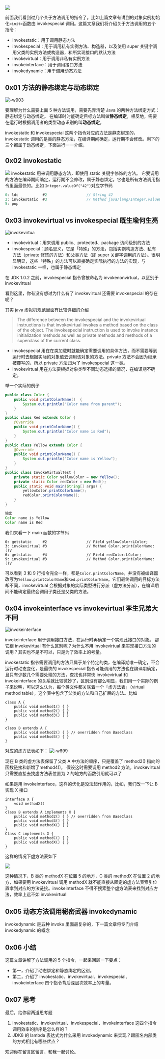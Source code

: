 ![](https://user-gold-cdn.xitu.io/2019/1/17/1685a9eb72ff0be4?w=1024&h=296&f=jpeg&s=48817)


前面我们看到过几个关于方法调用的指令了。比如上篇文章有讲到的对象实例初始化`<init>`函数由 invokespecial 调用。这篇文章我们将介绍关于方法调用的五个指令：

* invokestatic：用于调用静态方法
* invokespecial：用于调用私有实例方法、构造器，以及使用 super 关键字调用父类的实例方法或构造器，和所实现接口的默认方法
* invokevirtual：用于调用非私有实例方法
* invokeinterface：用于调用接口方法
* invokedynamic：用于调用动态方法

## 0x01 方法的静态绑定与动态绑定
![-w903](https://user-gold-cdn.xitu.io/2019/1/14/1684c2a4ea8202a7?w=1806&h=412&f=jpeg&s=49192)

要理解为什么需要上面 5 种方法调用，需要先弄清楚 Java 的两种方法绑定方式：静态绑定与动态绑定。
在编译时时能确定目标方法叫做**静态绑定**，相反地，需要在运行时根据调用者的类型动态识别的叫**动态绑定**。

invokestatic 和 invokespecial 这两个指令对应的方法是静态绑定的，invokestatic 调用的是类的静态方法，在编译期间确定，运行期不会修改。剩下的三个都属于动态绑定，下面进行一一介绍。

## 0x02 invokestatic
![](https://user-gold-cdn.xitu.io/2019/1/14/1684c2a4fcb9facf?w=959&h=259&f=jpeg&s=77091)
invokestatic 用来调用静态方法，即使用 static 关键字修饰的方法。
它要调用的方法在编译期间确定，运行期不会修改，属于静态绑定。它也是所有方法调用指令里面最快的。比如 `Integer.valueOf("42")`对应字节码
```java
0: ldc           #2                  // String 42
2: invokestatic  #3                  // Method java/lang/Integer.valueOf:(Ljava/lang/String;)Ljava/lang/Integer;
5: pop
```
## 0x03 invokevirtual vs invokespecial 既生瑜何生亮
![invokevirtua](https://user-gold-cdn.xitu.io/2019/1/14/1684c2a4ead0a8ab?w=959&h=259&f=png&s=635838)

- invokevirtual：用来调用 public、protected、package 访问级别的方法
- invokespecial：顾名思义，它是「特殊」的方法，包括实例构造方法、私有方法（private 修饰的方法）和父类方法（即 super 关键字调用的方法）。很明显明显，这些「特殊」的方法可以直接确定实际执行的方法的实现，与 invokestatic 一样，也属于静态绑定

在 JDK 1.0.2 之前，invokespecial 指令曾被命名为 invokenonvirtual，以区别于 invokevirtual 

看到这里，你有没有想过为什么有了 invokevirtual 还需要 invokespecial 的存在呢？

其实 java 虚拟机规范里面有比较详细的介绍
> The difference between the invokespecial and the invokevirtual instructions is that invokevirtual invokes a method based on the class of the object. The invokespecial instruction is used to invoke instance initialization methods as well as private methods and methods of a superclass of the current class.

* invokespecial 用在在类加载时就能确定需要调用的具体方法，而不需要等到运行时去根据实际的对象值去调用该对象的方法。private 方法不会因为继承被覆写的，所以 private 方法归为了 invokespecial 这一类。
* invokevirtual 用在方法要根据对象类型不同动态选择的情况，在编译期不确定。

举一个实际的例子

```java
public class Color {
    public void printColorName()  {
        System.out.println("Color name from parent");
    }
}
public class Red extends Color {
    @Override
    public void printColorName() {
        System.out.println("Color name is Red");
    }
}
public class Yellow extends Color {
    @Override
    public void printColorName() {
        System.out.println("Color name is Yellow");
    }
}
public class InvokeVirtualTest {
    private static Color yellowColor = new Yellow();
    private static Color redColor = new Red();
    public static void main(String[] args) {
        yellowColor.printColorName();
        redColor.printColorName();
    }
}

输出
Color name is Yellow
Color name is Red
```

我们来看一下 main 函数的字节码
```
0: getstatic     #2                  // Field yellowColor:LColor;
3: invokevirtual #3                  // Method Color.printColorName:()V
6: getstatic     #4                  // Field redColor:LColor;
9: invokevirtual #3                  // Method Color.printColorName:()V
```

可以看到 3 和 9 行指令完全一样，都是`Color.printColorName`，并没有被编译器改写为`Yellow.printColorName`和`Red.printColorName`。它们最终调用的目标方法却不同，invokevirtual 会根据对象的实际类型进行分派（虚方法分派），在编译期间不能确定最终会调用子类还是父类的方法。


## 0x04 invokeinterface vs invokevirtual 孪生兄弟大不同
![invokeinterface](https://user-gold-cdn.xitu.io/2019/1/14/1684c2a4facd1cab?w=959&h=259&f=png&s=641071)

invokeinterface 用于调用接口方法，在运行时再确定一个实现此接口的对象。
那它跟 invokevirtual 有什么区别呢？为什么不用 invokevirtual 来实现接口方法的调用？其实也不是不可以，只是为了效率上的考量。

invokestatic 指令需要调用的方法只属于某个特定的类，在编译期唯一确定，不会运行时动态变化，是最快的
invokespecial 指令可能调用的方法也在编译期确定，且只有少数几个需要处理的方法，查找也非常快
invokevirtual 和 invokeinterface 的关系就比较微妙了，区别没有那么明显，我们用一个实际的例子来说明，可以这么认为，每个类文件都关联着一个「虚方法表」（virtual method table），这个表中包含了父类的方法和自己扩展的方法。比如

```
class A {
    public void method1() { }
    public void method2() { }
    public void method3() { }
}

class B extends A {
    public void method2() { } // overridden from BaseClass
    public void method4() { }
}
```
对应的虚方法表如下：
![-w699](https://user-gold-cdn.xitu.io/2019/1/14/1684c2a4fabfa6b7?w=1398&h=702&f=jpeg&s=204633)


现在 B 类的虚方法表保留了父类 A 中方法的顺序，只是覆盖了 method2() 指向的函数链接和新增了method4()。
假设这时需要调用 method2 方法，invokevirtual 只需要直接去找虚方法表位置为 2 的地方的函数引用就可以了

如果是用 invokeinterface，这样的优化是没法起作用的，比如，我们改一下让 B 实现 X 接口
```
interface X {
    void methodX()
}
class B extends A implements X {
    public void method2() { } // overridden from BaseClass
    public void method4() { }
    public void methodX() { }
}
Class C implements X {
    public void methodC() { }
    public void methodX() { }
}
```

这样的情况下虚方法表如下

![](https://user-gold-cdn.xitu.io/2019/1/5/1681be3400ea9a94?w=561&h=288&f=jpeg&s=62881)

这种情况下，B 类的 methodX 在位置 5 的地方，C 类的 methodX 在位置 2 的地方，如果要用 invokevirtual 调用 methodX 就不能直接从固定的虚方法表索引位置拿到对应的方法链接。invokeinterface 不得不搜索整个虚方法表来找到对应方法，效率上远不如 invokevirtual

## 0x05 动态方法调用秘密武器 invokedynamic
invokedynamic 是五种 invoke 里面最复杂的，下一篇文章将专门介绍 invokedynamic 的概念

## 0x06 小结
这篇文章讲解了方法调用的 5 个指令，一起来回顾一下要点：
- 第一，介绍了动态绑定和静态绑定的区别。
- 第二，介绍了 invokestatic、invokevirtual、invokespecial、invokeinterface 四个指令背后深层次效率上的考量。

## 0x07 思考
最后，给你留两道思考题
1. invokestatic、invokevirtual、invokespecial、invokeinterface 这四个指令调用效率的排序是怎么样的？
2. JDK8 的 lambda 表达式为什么采用 invokedynamic 来实现？跟匿名内部类的方式相比有哪些优点？

欢迎你在留言区留言，和我一起讨论。
